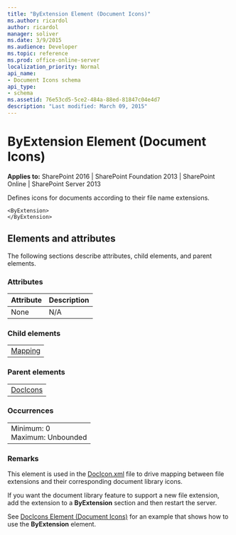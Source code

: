 ```yaml
---
title: "ByExtension Element (Document Icons)"
ms.author: ricardol
author: ricardol
manager: soliver
ms.date: 3/9/2015
ms.audience: Developer
ms.topic: reference
ms.prod: office-online-server
localization_priority: Normal
api_name:
- Document Icons schema
api_type:
- schema
ms.assetid: 76e53cd5-5ce2-484a-88ed-81847c04e4d7
description: "Last modified: March 09, 2015"
---
```


# ByExtension Element (Document Icons)

 
  
 **Applies to:** SharePoint 2016 | SharePoint Foundation 2013 | SharePoint Online | SharePoint Server 2013
  
Defines icons for documents according to their file name extensions. 
  
```
<ByExtension>
</ByExtension>
```

## Elements and attributes

The following sections describe attributes, child elements, and parent elements.

### Attributes

|**Attribute**|**Description**|
|:-----|:-----|
|None  <br/> |N/A  <br/> |
   
### Child elements

||
|:-----|
|[Mapping](mapping-element.md)|
   
### Parent elements

||
|:-----|
|[DocIcons](docicons-element-document-icons.md)|
   
### Occurrences

||
|:-----|
|Minimum: 0  <br/> Maximum: Unbounded  <br/> |
   
### Remarks

This element is used in the [DocIcon.xml](http://msdn.microsoft.com/library/ef6acad0-0a1a-457c-bc9b-ff1e368e59fb%28Office.15%29.aspx) file to drive mapping between file extensions and their corresponding document library icons. 
  
If you want the document library feature to support a new file extension, add the extension to a **ByExtension** section and then restart the server. 
  
See [DocIcons Element (Document Icons)](docicons-element-document-icons.md) for an example that shows how to use the **ByExtension** element. 
  

